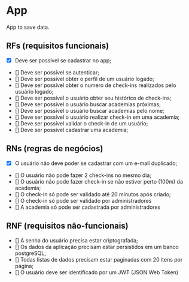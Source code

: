 # App

App to save data.

## RFs (requisitos funcionais)

- [x] Deve ser possível se cadastrar no app;
- [] Deve ser possível se autenticar;
- [] Deve ser possível obter o perfil de um usuário logado;
- [] Deve ser possível obter o numero de check-ins realizados pelo usuário logado;
- [] Deve ser possível o usuário obter seu histórico de check-ins;
- [] Deve ser possível o usuário buscar academias próximas;
- [] Deve ser possível o usuário buscar academias pelo nome;
- [] Deve ser possível o usuário realizar check-in em uma academia;
- [] Deve ser possível validar o check-in de um usuário;
- [] Deve ser possível cadastrar uma academia;

## RNs (regras de negócios)

- [x] O usuário não deve poder se cadastrar com um e-mail duplicado;
- [] O usuário não pode fazer 2 check-ins no mesmo dia;
- [] O usuário não pode fazer check-in se não estiver perto (100m) da academia;
- [] O check-in só pode ser validado até 20 minutos após criado;
- [] O check-in só pode ser validado por administradores
- [] A academia só pode ser cadastrada por administradores

## RNF (requisitos não-funcionais)

- [] A senha do usuário precisa estar criptografada;
- [] Os dados da aplicação precisam estar persistidos em um banco postgreSQL;
- [] Todas listas de dados precisam estar paginadas com 20 itens por página;
- [] O usuário deve ser identificado por um JWT (JSON Web Token)
